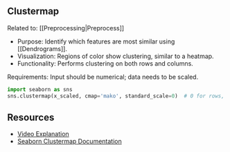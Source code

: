 ## Clustermap

Related to:
[[Preprocessing|Preprocess]]

- Purpose: Identify which features are most similar using [[Dendrograms]].
- Visualization: Regions of color show clustering, similar to a heatmap.
- Functionality: Performs clustering on both rows and columns.

Requirements: Input should be numerical; data needs to be scaled.
  ```python
  import seaborn as sns
  sns.clustermap(x_scaled, cmap='mako', standard_scale=0)  # 0 for rows, 1 for columns
  ```
## Resources
- [Video Explanation](https://youtu.be/crQkHHhY7aY?t=149)
- [Seaborn Clustermap Documentation](https://seaborn.pydata.org/generated/seaborn.clustermap.html)